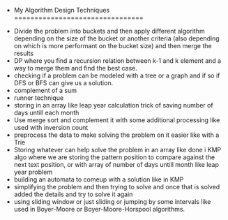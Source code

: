 * My Algorithm Design Techniques
================================
- Divide the problem into buckets and then apply different algorithm depending on the size of the bucket or another criteria (also depending on
  which is more performant on the bucket size) and then merge the results
- DP where you find a recursion relation between k-1 and k element and a way to merge them and find the best case.
- checking if a problem can be modeled with a tree or a graph and if so if DFS or BFS can give us a solution.
- complement of a sum
- runner technique
- storing in an array like leap year calculation trick of saving number of days untill each month
- Use merge sort and complement it with some additional processing like used with inversion count
- preprocess the data to make solving the problem on it easier like with a Trie
- Storing whatever can help solve the problem in an array like done i KMP algo where we are storing the pattern position
  to compare against the next text position, or with array of number of days untill month like leap year problem
- building an automata to comeup with a solution like in KMP
- simplifying the problem and then trying to solve and once that is solved added the details and try to solve it again
- using sliding window or just sliding or jumping by some intervals like used in Boyer-Moore or Boyer-Moore-Horspool algorithms.



